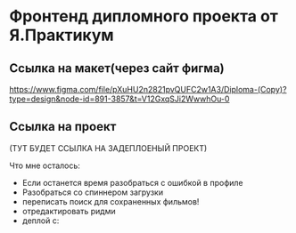 # Фронтенд дипломного проекта от Я.Практикум

## Ссылка на макет(через сайт фигма) 
https://www.figma.com/file/pXuHU2n2821pvQUFC2w1A3/Diploma-(Copy)?type=design&node-id=891-3857&t=V12GxqSJi2WwwhOu-0

## Ссылка на проект
(ТУТ БУДЕТ ССЫЛКА НА ЗАДЕПЛОЕНЫЙ ПРОЕКТ)

Что мне осталось:
* Если останется время разобраться с ошибкой в профиле
* Разобраться со спиннером загрузки
* переписать поиск для сохраненных фильмов!
* отредактировать ридми
* деплой с: